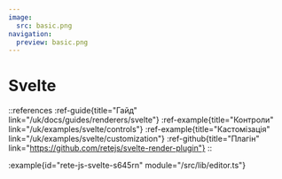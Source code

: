 ```yaml
---
image:
  src: basic.png
navigation:
  preview: basic.png
---
```


# Svelte

::references
:ref-guide{title="Гайд" link="/uk/docs/guides/renderers/svelte"}
:ref-example{title="Контроли" link="/uk/examples/svelte/controls"}
:ref-example{title="Кастомізація" link="/uk/examples/svelte/customization"}
:ref-github{title="Плагін" link="https://github.com/retejs/svelte-render-plugin"}
::

:example{id="rete-js-svelte-s645rn" module="/src/lib/editor.ts"}
